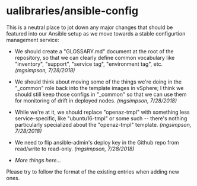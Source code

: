 # ualibraries/ansible-config

This is a neutral place to jot down any major changes that should be
featured into our Ansible setup as we move towards a stable
configurtion management service:

*   We should create a "GLOSSARY.md" document at the root of the
    repository, so that we can clearly define common vocabulary like
    "inventory", "support", "service tag", "environment tag",
    etc. _(mgsimpson, 7/28/2018)_

*   We should think about moving some of the things we're doing in the
    "\_common" role back into the template images in vSphere; I think
    we should still keep those configs in "\_common" so that we can
    use them for monitoring of drift in deployed nodes. _(mgsimpson,
    7/28/2018)_

*   While we're at it, we should replace "openaz-tmpl" with something
    less service-specific, like "ubuntu16-tmpl" or some such --
    there's nothing particularly specialized about the "openaz-tmpl"
    template. _(mgsimpson, 7/28/2018)_

*   We need to flip ansible-admin's deploy key in the Github repo
    from read/write to read-only. _(mgsimpson, 7/28/2018)_

*   _More things here..._

Please try to follow the format of the existing entries when adding
new ones.
